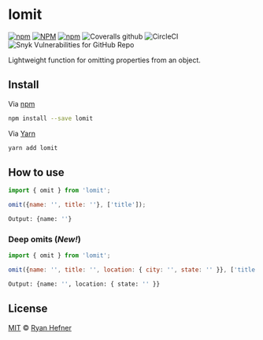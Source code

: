 # lomit

[![npm](https://img.shields.io/npm/v/lomit?style=flat-square)](https://github.com/ryanhefner/lomit)
[![NPM](https://img.shields.io/npm/l/lomit?style=flat-square)](LICENSE)
[![npm](https://img.shields.io/npm/dt/lomit?style=flat-square)](https://www.npmjs.com/package/lomit)
![Coveralls github](https://img.shields.io/coveralls/github/ryanhefner/lomit?style=flat-square)
![CircleCI](https://img.shields.io/circleci/build/github/ryanhefner/lomit?style=flat-square)
![Snyk Vulnerabilities for GitHub Repo](https://img.shields.io/snyk/vulnerabilities/github/ryanhefner/lomit?style=flat-square)

Lightweight function for omitting properties from an object.

## Install

Via [npm](https://npmjs.com/package/lomit)

```sh
npm install --save lomit
```

Via [Yarn](https://yarnpkg.com/package/lomit)

```sh
yarn add lomit
```

## How to use

```js
import { omit } from 'lomit';

omit({name: '', title: ''}, ['title']);
```

```sh
Output: {name: ''}
```

### Deep omits (*__New!__*)

```js
import { omit } from 'lomit';

omit({name: '', title: '', location: { city: '', state: '' }}, ['title', 'location.city']);
```

```sh
Output: {name: '', location: { state: '' }}
```

## License

[MIT](LICENSE) © [Ryan Hefner](https://www.ryanhefner.com)
